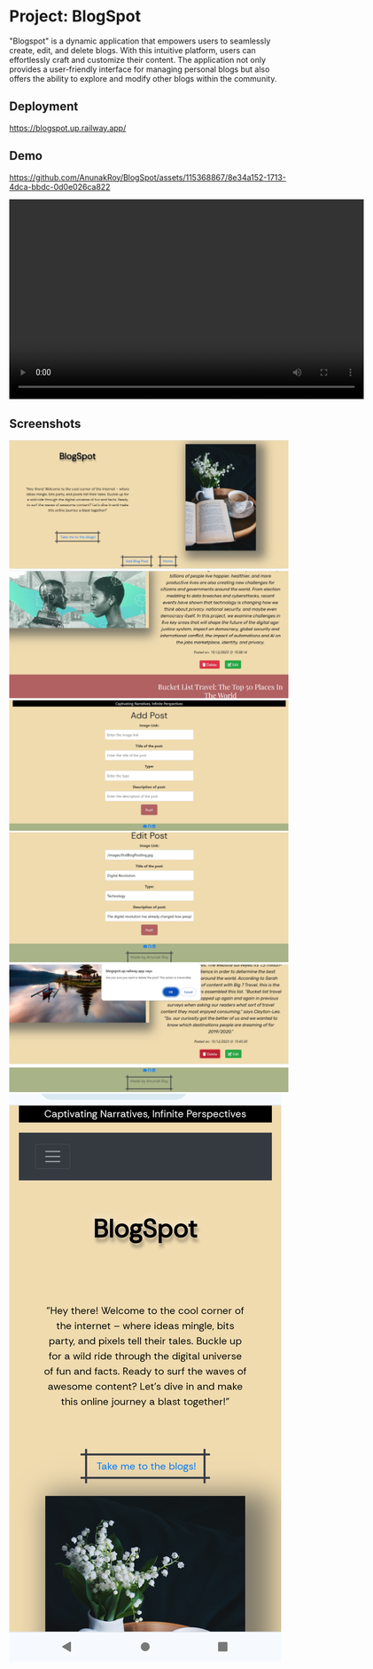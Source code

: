 
# Project: BlogSpot

"Blogspot" is a dynamic application that empowers users to seamlessly create, edit, and delete blogs. With this intuitive platform, users can effortlessly craft and customize their content. The application not only provides a user-friendly interface for managing personal blogs but also offers the ability to explore and modify other blogs within the community.



## Deployment

https://blogspot.up.railway.app/



## Demo



https://github.com/AnunakRoy/BlogSpot/assets/115368867/8e34a152-1713-4dca-bbdc-0d0e026ca822

<video width="640" height="360" controls>
        <source src="https://github.com/AnunakRoy/BlogSpot/blob/main/public/screenshots/Demo_video.mp4" type="video/mp4">
        Your browser does not support the video tag.
</video>


## Screenshots

<img src="https://github.com/AnunakRoy/BlogSpot/blob/main/public/screenshots/img1.jpg" />
<img src="https://github.com/AnunakRoy/BlogSpot/blob/main/public/screenshots/img2.jpg" />
<img src="https://github.com/AnunakRoy/BlogSpot/blob/main/public/screenshots/img3.jpg" />
<img src="https://github.com/AnunakRoy/BlogSpot/blob/main/public/screenshots/img4.jpg" />
<img src="https://github.com/AnunakRoy/BlogSpot/blob/main/public/screenshots/img5.jpg" />
<img src="https://github.com/AnunakRoy/BlogSpot/blob/main/public/screenshots/img_mobile.png" />
